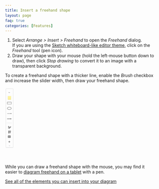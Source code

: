 ```yaml
---
title: Insert a freehand shape
layout: page
faq: true
categories: [Features]
---
```


1. Select _Arrange > Insert > Freehand_ to open the _Freehand_ dialog. 
<br />If you are using the [Sketch whiteboard-like editor theme](/blog/sketch-online-whiteboard.html), click on the _Freehand_ tool (pen icon).
2. Draw your shape with your mouse (hold the left-mouse button down to draw), then click _Stop drawing_ to convert it to an image with a transparent background. 

To create a freehand shape with a thicker line, enable the _Brush_ checkbox and increase the slider width, then draw your freehand shape.
<br /><img src="/assets/img/blog/freehand-brush.gif" style="width=100%;max-width:400px;height:auto;" alt="Use the freehand drawing tool in draw.io or diagrams.net to markup diagrams or draw shapes with your mouse or on a tablet">

While you can draw a freehand shape with the mouse, you may find it easier to [diagram freehand on a tablet](/doc/faq/mobile-diagram-app.html) with a pen. 

[See all of the elements you can insert into your diagram](/doc/faq/arrange-insert-menu.html)  